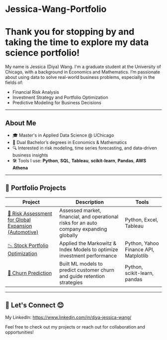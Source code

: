 # Jessica-Wang-Portfolio

# Thank you for stopping by and taking the time to explore my data science portfolio!

My name is Jessica (Diya) Wang. I'm a graduate student at the University of Chicago, with a background in Economics and Mathematics. I’m passionate about using data to solve real-world business problems, especially in the fields of:

- Financial Risk Analysis  
- Investment Strategy and Portfolio Optimization  
- Predictive Modeling for Business Decisions  

---

## About Me

- 🎓 Master's in Applied Data Science @ UChicago  
- 🧮 Dual Bachelor’s degrees in Economics & Mathematics  
- 🔍 Interested in risk modeling, time series forecasting, and data-driven business insights  
- 🛠 Tools I use: **Python**, **SQL**, **Tableau**, **scikit-learn**, **Pandas**, **AWS Athena**

---

## 📁 Portfolio Projects

| Project | Description | Tools |
|--------|-------------|-------|
| [📌 Risk Assessment for Global Expansion (Automotive)](link-to-project-folder) | Assessed market, financial, and operational risks for an auto company expanding globally | Python, Excel, Tableau |
| [📉 Stock Portfolio Optimization](link-to-project-folder) | Applied the Markowitz & Index Models to optimize investment performance | Python, Yahoo Finance API, Matplotlib |
| [🔄 Churn Prediction](link-to-project-folder) | Built ML models to predict customer churn and guide retention strategies | Python, scikit-learn, pandas |

---

## 🔗 Let's Connect 😊
My LinkedIn: https://www.linkedin.com/in/diya-jessica-wang/

Feel free to check out my projects or reach out for collaboration and opportunities!
